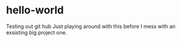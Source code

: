 # hello-world
Testing out git hub
 Just playing around with this before I mess with an exsisting big project one.
